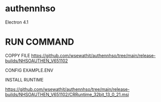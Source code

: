 # authennhso
Electron 4.1
# RUN COMMAND 
COPPY FILE https://github.com/wsewathit/authennhso/tree/main/release-builds/NHSOAUTHEN_V651102

CONFIG EXAMPLE.ENV 

INSTALL RUNTIME 

https://github.com/wsewathit/authennhso/tree/main/release-builds/NHSOAUTHEN_V651102/CRRuntime_32bit_13_0_21.msi
